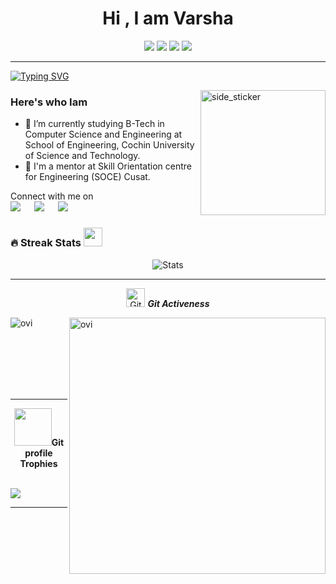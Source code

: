 <h1 align="center">Hi , I am Varsha </h1>
 <p align="center">
<img src="https://img.shields.io/badge/Age-19-blue" />
  <img src="https://img.shields.io/badge/Focus-Reserch-brightgreen" />
 <img src="https://img.shields.io/badge/Loves-Teaching-success" />
  <img src="https://img.shields.io/badge/Lives-Kerala-success" />
</p>

---

[![Typing SVG](https://readme-typing-svg.herokuapp.com?font=Fira+Code&size=20&pause=1100&color=39FF14&vCenter=true&width=1000&lines=Discovering+the+wonders+of+technology+and+connecting+with+humanity!+%F0%9F%98%81)](https://git.io/typing-svg)

<img align="right" width=200px height=200px alt="side_sticker" src="https://media.giphy.com/media/TEnXkcsHrP4YedChhA/giphy.gif" />

<h3> Here's who Iam </h3>

- 🔭 I’m currently studying B-Tech in Computer Science and Engineering at School of Engineering, Cochin University of Science and Technology.
- 🏢 I'm a mentor at Skill Orientation centre for Engineering (SOCE) Cusat.

<p>Connect with me on
<br>	
<a target="_blank" href="https://www.linkedin.com/in/varshashaheen/"><img src="https://img.shields.io/badge/-LinkedIn-0077B5?style=for-the-badge&logo=Linkedin&logoColor=white"></img></a>
&emsp;
<a target="_blank" href="mailto:varshashaheen2003@gmail.com"
><img src="https://img.shields.io/badge/-Gmail-D14836?style=for-the-badge&logo=Gmail&logoColor=white"></img></a>
&emsp;
<a target="_blank" href="https://twitter.com/varshashaheen"><img src="https://img.shields.io/badge/-Twitter-1DA1F2?style=for-the-badge&logo=Twitter&logoColor=white"></img></a>
&emsp;

### 🔥 Streak Stats <img src="https://media.giphy.com/media/iY8CRBdQXODJSCERIr/giphy.gif" width="30px">&nbsp;
<p align="center"><img src="https://github-readme-stats.vercel.app/api?username=varshashaheen&theme=gruvbox" alt="Stats"  /></p>

<hr>
<p align="center">
 <img src="https://media.giphy.com/media/W5eoZHPpUx9sapR0eu/giphy.gif" width="30px" alt="Git"/>&nbsp;<i><b>Git Activeness</b></i></p>
 
<p><img align="left" src="https://github-readme-stats.vercel.app/api/top-langs?username=varshashaheen&show_icons=true&locale=en&layout=compact&theme=gruvbox" alt="ovi" /></p>
<p>&nbsp;<img align="right" src="https://github-readme-stats.vercel.app/api?username=varshashaheen&show_icons=true&locale=en&theme=gruvbox" alt="ovi" width="410" /></p>
<br><br><br><br><br>

<hr>






<p align="center"><img src="https://media.giphy.com/media/QaMcXSekUWx7aogAUr/giphy.gif" width="60" /><b>Git profile Trophies</b></h4></p><br>
<img src="https://github-profile-trophy.vercel.app/?username=varshashaheen&theme=gruvbox" />

---
